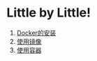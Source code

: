 # Little by Little!
1. [Docker的安装]()
2. [使用镜像](https://github.com/gongshen/DockerCase/tree/master/%E4%BD%BF%E7%94%A8%E9%95%9C%E5%83%8F)
3. [使用容器]()